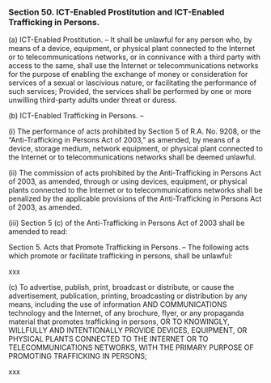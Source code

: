 ### Section 50. ICT-Enabled Prostitution and ICT-Enabled Trafficking in Persons.

(a) ICT-Enabled Prostitution. – It shall be unlawful for any person who, by means of a device, equipment, or physical plant connected to the Internet
or to telecommunications networks, or in connivance with a third party with access to the same, shall use the Internet or telecommunications networks
for the purpose of enabling the exchange of money or consideration for services of a sexual or lascivious nature, or facilitating the performance of
such services; Provided, the services shall be performed by one or more unwilling third-party adults under threat or duress.

(b) ICT-Enabled Trafficking in Persons. –

(i) The performance of acts prohibited by Section 5 of R.A. No. 9208, or the “Anti-Trafficking in Persons Act of 2003,” as amended, by means of a device,
storage medium, network equipment, or physical plant connected to the Internet or to telecommunications networks shall be deemed unlawful.

(ii) The commission of acts prohibited by the Anti-Trafficking in Persons Act of 2003, as amended, through or using devices, equipment, or physical plants
connected to the Internet or to telecommunications networks shall be penalized by the applicable provisions of the Anti-Trafficking in Persons Act of 2003,
as amended.

(iii) Section 5 (c) of the Anti-Trafficking in Persons Act of 2003 shall be amended to read:

Section 5. Acts that Promote Trafficking in Persons. – The following acts which promote or facilitate trafficking in persons, shall be unlawful:

xxx

(c) To advertise, publish, print, broadcast or distribute, or cause the advertisement, publication, printing, broadcasting or distribution by any means,
including the use of information AND COMMUNICATIONS technology and the Internet, of any brochure, flyer, or any propaganda material that promotes trafficking
in persons, OR TO KNOWINGLY, WILLFULLY AND INTENTIONALLY PROVIDE DEVICES, EQUIPMENT, OR PHYSICAL PLANTS CONNECTED TO THE INTERNET OR TO TELECOMMUNICATIONS
NETWORKS, WITH THE PRIMARY PURPOSE OF PROMOTING TRAFFICKING IN PERSONS;

xxx
